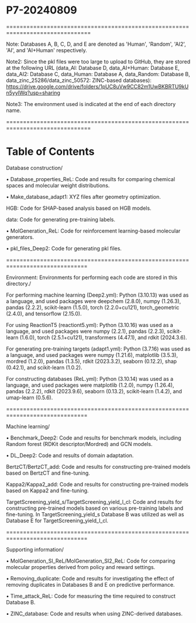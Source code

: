 # P7-20240809
===============================================================================

Note: Databases A, B, C, D, and E are denoted as 'Human', 'Random', 'AI2', 'AI', and 'AI+Human' respectively.

Note2: Since the pkl files were too large to upload to GitHub, they are stored at the following URL (data_AI: Database D, data_AI+Human: Database E, data_AI2: Database C, data_Human: Database A, data_Random: Database B, data_zinc_25286/data_zinc_50572: ZINC-based databases):
https://drive.google.com/drive/folders/1pUC8uVw9CC82m1UwBKBRTU9kUn5yyIWq?usp=sharing

Note3: The environment used is indicated at the end of each directory name.

===============================================================================

# Table of Contents
Database construction/

• Database_properties_ReL: Code and results for comparing chemical spaces and molecular weight distributions.

• Make_database_adapt1: XYZ files after geometry optimization.

HGB: Code for SHAP-based analysis based on HGB models.

data: Code for generating pre-training labels.

• MolGeneration_ReL: Code for reinforcement learning-based molecular generators.

• pkl_files_Deep2: Code for generating pkl files.

==============================================================================

Environment: Environments for performing each code are stored in this directory./

For performing machine learning (Deep2.yml): Python (3.10.13) was used as a language, and used packages were deepchem (2.8.0), numpy (1.26.3), pandas (2.2.2), scikit-learn (1.5.0), torch (2.2.0+cu121), torch_geometric (2.4.0), and tensorflow (2.15.0).

For using ReactionT5 (reactiont5.yml): Python (3.10.16) was used as a language, and used packages were numpy (2.2.1), pandas (2.2.3), scikit-learn (1.6.0), torch (2.5.1+cu121), transformers (4.47.1), and rdkit (2024.3.6).

For generating pre-training targets (adapt1.yml): Python (3.7.16) was used as a language, and used packages were numpy (1.21.6), matplotlib (3.5.3), mordred (1.2.0), pandas (1.3.5), rdkit (2023.3.2), seaborn (0.12.2), shap (0.42.1), and scikit-learn (1.0.2).

For constructing databases (ReL.yml): Python (3.10.14) was used as a language, and used packages were matplotlib (1.2.0), numpy (1.26.4), pandas (2.2.2), rdkit (2023.9.6), seaborn (0.13.2), scikit-learn (1.4.2), and umap-learn (0.5.6).


==============================================================================

Machine learning/

• Benchmark_Deep2: Code and results for benchmark models, including Random forest (RDKit descriptor/Mordred) and GCN models.

• DL_Deep2: Code and results of domain adaptation.

BertzCT/BertzCT_add: Code and results for constructing pre-trained models based on BertzCT and fine-tuning.

Kappa2/Kappa2_add: Code and results for constructing pre-trained models based on Kappa2 and fine-tuning.

TargetScreening_yield_s/TargetScreening_yield_l_cl: Code and results for constructing pre-trained models based on various pre-training labels and fine-tuning. In TargetScreening_yield_s Database B was utilized as well as Database E for TargetScreening_yield_l_cl.

==============================================================================

Supporting information/

• MolGeneration_SI_ReL/MolGeneration_SI2_ReL: Code for comparing molecular properties derived from policy and reward settings.

• Removing_duplicate: Code and results for investigating the effect of removing duplicates in Databases B and E on predictive performance.

• Time_attack_ReL: Code for measuring the time required to construct Database B.

• ZINC_database: Code and results when using ZINC-derived databases.
